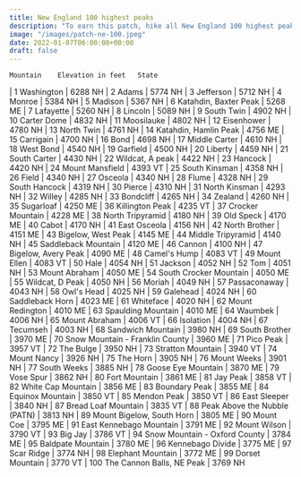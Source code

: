 ```yaml
---
title: New England 100 highest peaks 
description: "To earn this patch, hike all New England 100 highest peaks"
image: "/images/patch-ne-100.jpeg"
date: 2022-01-07T06:00:00+00:00
draft: false
---
```

	Mountain	Elevation in feet	State
| 1	Washington	| 6288	NH
| 2	Adams	| 5774	NH
| 3	Jefferson	| 5712	NH
| 4	Monroe	| 5384	NH
| 5	Madison	| 5367	NH
| 6	Katahdin, Baxter Peak	| 5268	ME
| 7	Lafayette	| 5260	NH
| 8	Lincoln	| 5089	NH
| 9	South Twin	| 4902	NH
| 10	Carter Dome	| 4832	NH
| 11	Moosilauke	| 4802	NH
| 12	Eisenhower	| 4780	NH
| 13	North Twin	| 4761	NH
| 14	Katahdin, Hamlin Peak	| 4756	ME
| 15	Carrigain	| 4700	NH
| 16	Bond	| 4698	NH
| 17	Middle Carter	| 4610	NH
| 18	West Bond	| 4540	NH
| 19	Garfield	| 4500	NH
| 20	Liberty	| 4459	NH
| 21	South Carter	| 4430	NH
| 22	Wildcat, A peak	| 4422	NH
| 23	Hancock	| 4420	NH
| 24	Mount Mansfield	| 4393	VT
| 25	South Kinsman	| 4358	NH
| 26	Field	| 4340	NH
| 27	Osceola	| 4340	NH
| 28	Flume	| 4328	NH
| 29	South Hancock	| 4319	NH
| 30	Pierce	| 4310	NH
| 31	North Kinsman	| 4293	NH
| 32	Willey	| 4285	NH
| 33	Bondcliff	| 4265	NH
| 34	Zealand	| 4260	NH
| 35	Sugarloaf	| 4250	ME
| 36	Killington Peak	| 4235	VT
| 37	Crocker Mountain	| 4228	ME
| 38	North Tripyramid	| 4180	NH
| 39	Old Speck	| 4170	ME
| 40	Cabot	| 4170	NH
| 41	East Osceola	| 4156	NH
| 42	North Brother	| 4151	ME
| 43	Bigelow, West Peak	| 4145	ME
| 44	Middle Tripyramid	| 4140	NH
| 45	Saddleback Mountain	| 4120	ME
| 46	Cannon	| 4100	NH
| 47	Bigelow, Avery Peak	| 4090	ME
| 48	Camel's Hump	| 4083	VT
| 49	Mount Ellen	| 4083	VT
| 50	Hale	| 4054	NH
| 51	Jackson	| 4052	NH
| 52	Tom	| 4051	NH
| 53	Mount Abraham	| 4050	ME
| 54	South Crocker Mountain	| 4050	ME
| 55	Wildcat, D Peak	| 4050	NH
| 56	Moriah	| 4049	NH
| 57	Passaconaway	| 4043	NH
| 58	Owl's Head	| 4025	NH
| 59	Galehead	| 4024	NH
| 60	Saddleback Horn	| 4023	ME
| 61	Whiteface	| 4020	NH
| 62	Mount Redington	| 4010	ME
| 63	Spaulding Mountain	| 4010	ME
| 64	Waumbek	| 4006	NH
| 65	Mount Abraham	| 4006	VT
| 66	Isolation	| 4004	NH
| 67	Tecumseh	| 4003	NH
| 68	Sandwich Mountain	| 3980	NH
| 69	South Brother	| 3970	ME
| 70	Snow Mountain - Franklin County	| 3960	ME
| 71	Pico Peak	| 3957	VT
| 72	The Bulge	| 3950	NH
| 73	Stratton Mountain	| 3940	VT
| 74	Mount Nancy	| 3926	NH
| 75	The Horn	| 3905	NH
| 76	Mount Weeks	| 3901	NH
| 77	South Weeks	| 3885	NH
| 78	Goose Eye Mountain	| 3870	ME
| 79	Vose Spur	| 3862	NH
| 80	Fort Mountain	| 3861	ME
| 81	Jay Peak	| 3858	VT
| 82	White Cap Mountain	| 3856	ME
| 83	Boundary Peak	| 3855	ME
| 84	Equinox Mountain	| 3850	VT
| 85	Mendon Peak	| 3850	VT
| 86	East Sleeper	| 3840	NH
| 87	Bread Loaf Mountain	| 3835	VT
| 88	Peak Above the Nubble (PATN)	| 3813	NH
| 89	Mount Bigelow, South Horn	| 3805	ME
| 90	Mount Coe	| 3795	ME
| 91	East Kennebago Mountain	| 3791	ME
| 92	Mount Wilson	| 3790	VT
| 93	Big Jay	| 3786	VT
| 94	Snow Mountain - Oxford County	| 3784	ME
| 95	Baldpate Mountain	| 3780	ME
| 96	Kennebago Divide	| 3775	ME
| 97	Scar Ridge	| 3774	NH
| 98	Elephant Mountain	| 3772	ME
| 99	Dorset Mountain	| 3770	VT
| 100	The Cannon Balls, NE Peak	| 3769	NH
